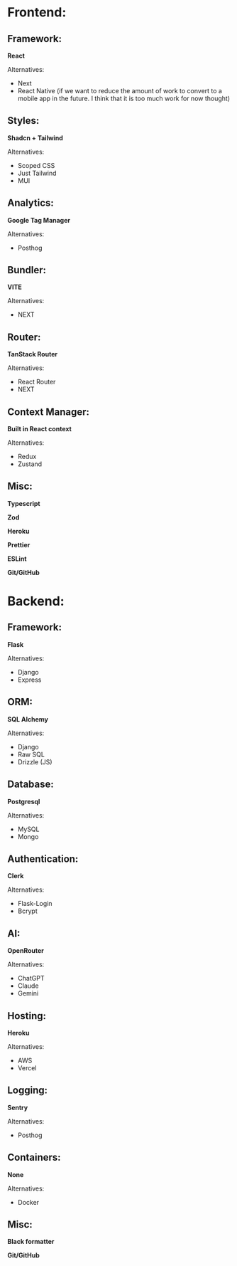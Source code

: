# Frontend:

## Framework:

**React**

Alternatives:
- Next
- React Native (if we want to reduce the amount of work to convert to a mobile app in the future. I think that it is too much work for now thought)

## Styles:

**Shadcn \+ Tailwind**

Alternatives:
- Scoped CSS
- Just Tailwind
- MUI

## Analytics:

**Google Tag Manager**

Alternatives:
- Posthog

## Bundler:

**VITE**

Alternatives:
- NEXT

## Router:

**TanStack Router**

Alternatives:
- React Router
- NEXT

## Context Manager:

**Built in React context**

Alternatives:
- Redux
- Zustand

## Misc:

**Typescript**

**Zod**

**Heroku**

**Prettier**

**ESLint**

**Git/GitHub**


# Backend:

## Framework:

**Flask**

Alternatives:
- Django
- Express

## ORM:

**SQL Alchemy**

Alternatives:
- Django
- Raw SQL
- Drizzle (JS)

## Database:

**Postgresql**

Alternatives:
- MySQL
- Mongo

## Authentication:

**Clerk**

Alternatives:
- Flask-Login
- Bcrypt

## AI:

**OpenRouter**

Alternatives:
- ChatGPT
- Claude
- Gemini

## Hosting:

**Heroku**

Alternatives:
- AWS
- Vercel

## Logging:

**Sentry**

Alternatives:
- Posthog

## Containers:

**None**

Alternatives:
- Docker

## Misc:

**Black formatter**

**Git/GitHub**
